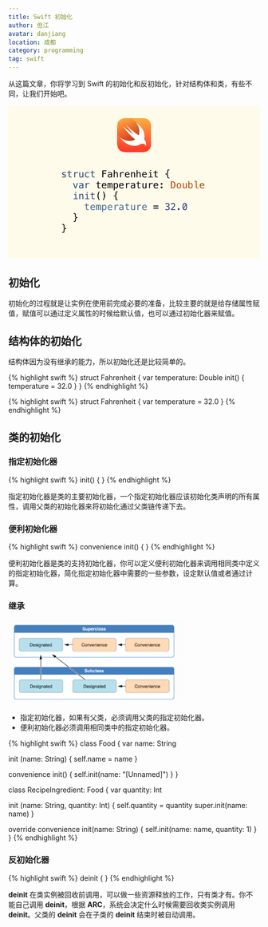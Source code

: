 ```yaml
---
title: Swift 初始化
author: 但江
avatar: danjiang
location: 成都
category: programming
tag: swift
---
```


从这篇文章，你将学习到 Swift 的初始化和反初始化，针对结构体和类，有些不同，让我们开始吧。

![Swift Initialization](/images/swift-initialization.jpg)

## 初始化

初始化的过程就是让实例在使用前完成必要的准备，比较主要的就是给存储属性赋值，赋值可以通过定义属性的时候给默认值，也可以通过初始化器来赋值。

## 结构体的初始化

结构体因为没有继承的能力，所以初始化还是比较简单的。

{% highlight swift %}
struct Fahrenheit {
  var temperature: Double
  init() {
    temperature = 32.0
  }
}
{% endhighlight %}

{% highlight swift %}
struct Fahrenheit {
  var temperature = 32.0
}
{% endhighlight %}

## 类的初始化

### 指定初始化器

{% highlight swift %}
init() {
}
{% endhighlight %}

指定初始化器是类的主要初始化器，一个指定初始化器应该初始化类声明的所有属性，调用父类的初始化器来将初始化通过父类链传递下去。

###  便利初始化器

{% highlight swift %}
convenience init() {
}
{% endhighlight %}

便利初始化器是类的支持初始化器，你可以定义便利初始化器来调用相同类中定义的指定初始化器，简化指定初始化器中需要的一些参数，设定默认值或者通过计算。

###  继承

![Swift Class Initialization](/images/swift-class-initialization.png)

- 指定初始化器，如果有父类，必须调用父类的指定初始化器。
- 便利初始化器必须调用相同类中的指定初始化器。

{% highlight swift %}
class Food {
  var name: String
  
  init (name: String) {
    self.name = name
  }
  
  convenience init() {
    self.init(name: "[Unnamed]")
  }
}

class RecipeIngredient: Food {
  var quantity: Int
  
  init (name: String, quantity: Int) {
    self.quantity = quantity
    super.init(name: name)
  }
  
  override convenience init(name: String) {
    self.init(name: name, quantity: 1)
  }
}
{% endhighlight %}

###  反初始化器

{% highlight swift %}
deinit {
}
{% endhighlight %}

**deinit** 在类实例被回收前调用，可以做一些资源释放的工作，只有类才有。你不能自己调用 **deinit**，根据 **ARC**，系统会决定什么时候需要回收类实例调用 **deinit**。父类的 **deinit** 会在子类的 **deinit** 结束时被自动调用。